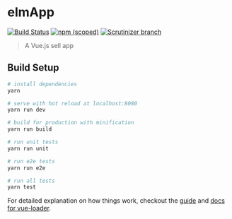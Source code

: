 # elmApp
[![Build Status](https://travis-ci.org/VarAndrewChen/vue2.0-elm-App.svg?branch=master)](https://travis-ci.org/VarAndrewChen/vue2.0-elm-App)
[![npm (scoped)](https://img.shields.io/npm/v/@cycle/core.svg)](https://github.com/VarAndrewChen/vue2.0-elm-App)
[![Scrutinizer branch](https://img.shields.io/scrutinizer/coverage/g/phpmyadmin/phpmyadmin/master.svg)](https://github.com/VarAndrewChen/vue2.0-elm-App)
> A Vue.js sell app

## Build Setup

``` bash
# install dependencies
yarn

# serve with hot reload at localhost:8080
yarn run dev

# build for production with minification
yarn run build

# run unit tests
yarn run unit

# run e2e tests
yarn run e2e

# run all tests
yarn test
```

For detailed explanation on how things work, checkout the [guide](http://vuejs-templates.github.io/webpack/) and [docs for vue-loader](http://vuejs.github.io/vue-loader).
